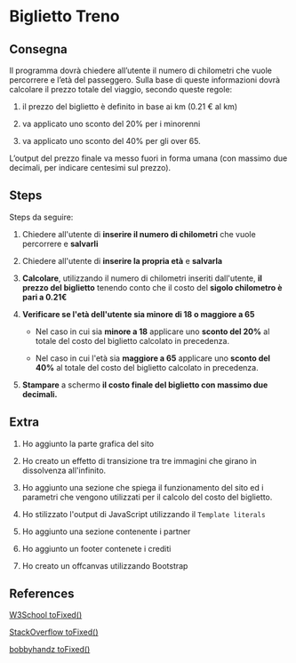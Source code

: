 # Biglietto Treno

## Consegna

Il programma dovrà chiedere all’utente il numero di chilometri che vuole percorrere e l’età del passeggero.
Sulla base di queste informazioni dovrà calcolare il prezzo totale del viaggio, secondo queste regole:

1. il prezzo del biglietto è definito in base ai km (0.21 € al km)

2. va applicato uno sconto del 20% per i minorenni

3. va applicato uno sconto del 40% per gli over 65.

L’output del prezzo finale va messo fuori in forma umana (con massimo due decimali, per indicare centesimi sul prezzo).

## Steps

Steps da seguire:

1. Chiedere all'utente di **inserire il numero di chilometri** che vuole percorrere e **salvarli**

2. Chiedere all'utente di **inserire la propria età** e **salvarla**

3. **Calcolare**, utilizzando il numero di chilometri inseriti dall'utente, **il prezzo del biglietto** tenendo conto che il costo del **sigolo chilometro è pari a 0.21€**

4. **Verificare se l'età dell'utente sia minore di 18 o maggiore a 65**

    - Nel caso in cui sia **minore a 18** applicare uno **sconto del 20%** al totale del costo del biglietto calcolato in precedenza.
    
    - Nel caso in cui l'età sia **maggiore a 65** applicare uno **sconto del 40%** al totale del costo del biglietto calcolato in precedenza.

5. **Stampare** a schermo **il costo finale del biglietto con massimo due decimali.**

## Extra

1. Ho aggiunto la parte grafica del sito

2. Ho creato un effetto di transizione tra tre immagini che girano in dissolvenza all'infinito.

3. Ho aggiunto una sezione che spiega il funzionamento del sito ed i parametri che vengono utilizzati per il calcolo del costo del biglietto.

4. Ho stilizzato l'output di JavaScript utilizzando il `Template literals`

5. Ho aggiunto una sezione contenente i partner

6. Ho aggiunto un footer contenete i crediti

7. Ho creato un offcanvas utilizzando Bootstrap


## References

[W3School toFixed()](https://www.w3schools.com/jsref/jsref_tofixed.asp)

[StackOverflow toFixed()](https://stackoverflow.com/questions/6134039/format-number-to-always-show-2-decimal-places)

[bobbyhandz toFixed()](https://bobbyhadz.com/blog/javascript-format-number-to-two-decimal-places)